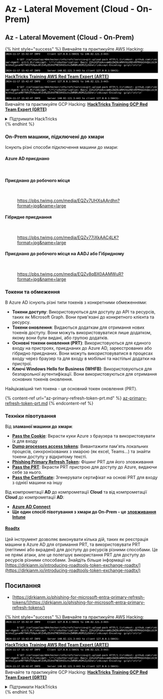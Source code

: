 # Az - Lateral Movement (Cloud - On-Prem)

## Az - Lateral Movement (Cloud - On-Prem)

{% hint style="success" %}
Вивчайте та практикуйте AWS Hacking:<img src="../../../.gitbook/assets/image (1).png" alt="" data-size="line">[**HackTricks Training AWS Red Team Expert (ARTE)**](https://training.hacktricks.xyz/courses/arte)<img src="../../../.gitbook/assets/image (1).png" alt="" data-size="line">\
Вивчайте та практикуйте GCP Hacking: <img src="../../../.gitbook/assets/image (2).png" alt="" data-size="line">[**HackTricks Training GCP Red Team Expert (GRTE)**<img src="../../../.gitbook/assets/image (2).png" alt="" data-size="line">](https://training.hacktricks.xyz/courses/grte)

<details>

<summary>Підтримати HackTricks</summary>

* Перевірте [**плани підписки**](https://github.com/sponsors/carlospolop)!
* **Приєднуйтесь до** 💬 [**групи Discord**](https://discord.gg/hRep4RUj7f) або [**групи Telegram**](https://t.me/peass) або **слідкуйте** за нами в **Twitter** 🐦 [**@hacktricks\_live**](https://twitter.com/hacktricks\_live)**.**
* **Діліться хакерськими трюками, надсилаючи PR до** [**HackTricks**](https://github.com/carlospolop/hacktricks) та [**HackTricks Cloud**](https://github.com/carlospolop/hacktricks-cloud) репозиторіїв на GitHub.

</details>
{% endhint %}

### On-Prem машини, підключені до хмари

Існують різні способи підключення машини до хмари:

#### Azure AD приєднано

<figure><img src="../../../.gitbook/assets/image (259).png" alt=""><figcaption></figcaption></figure>

#### Приєднано до робочого місця

<figure><img src="../../../.gitbook/assets/image (222).png" alt=""><figcaption><p><a href="https://pbs.twimg.com/media/EQZv7UHXsAArdhn?format=jpg&#x26;name=large">https://pbs.twimg.com/media/EQZv7UHXsAArdhn?format=jpg&#x26;name=large</a></p></figcaption></figure>

#### Гібридне приєднання

<figure><img src="../../../.gitbook/assets/image (178).png" alt=""><figcaption><p><a href="https://pbs.twimg.com/media/EQZv77jXkAAC4LK?format=jpg&#x26;name=large">https://pbs.twimg.com/media/EQZv77jXkAAC4LK?format=jpg&#x26;name=large</a></p></figcaption></figure>

#### Приєднано до робочого місця на AADJ або Гібридному

<figure><img src="../../../.gitbook/assets/image (252).png" alt=""><figcaption><p><a href="https://pbs.twimg.com/media/EQZv8qBX0AAMWuR?format=jpg&#x26;name=large">https://pbs.twimg.com/media/EQZv8qBX0AAMWuR?format=jpg&#x26;name=large</a></p></figcaption></figure>

### Токени та обмеження <a href="#tokens-and-limitations" id="tokens-and-limitations"></a>

В Azure AD існують різні типи токенів з конкретними обмеженнями:

* **Токени доступу**: Використовуються для доступу до API та ресурсів, таких як Microsoft Graph. Вони прив'язані до конкретного клієнта та ресурсу.
* **Токени оновлення**: Видаються додаткам для отримання нових токенів доступу. Вони можуть використовуватися лише додатком, якому вони були видані, або групою додатків.
* **Основні токени оновлення (PRT)**: Використовуються для єдиного входу на пристроях, приєднаних до Azure AD, зареєстрованих або гібридно приєднаних. Вони можуть використовуватися в процесах входу через браузер та для входу в мобільні та настільні додатки на пристрої.
* **Ключі Windows Hello for Business (WHFB)**: Використовуються для безпарольної аутентифікації. Вони використовуються для отримання основних токенів оновлення.

Найцікавіший тип токена - це основний токен оновлення (PRT).

{% content-ref url="az-primary-refresh-token-prt.md" %}
[az-primary-refresh-token-prt.md](az-primary-refresh-token-prt.md)
{% endcontent-ref %}

### Техніки півотування

Від **зламаної машини до хмари**:

* [**Pass the Cookie**](az-pass-the-cookie.md): Вкрасти куки Azure з браузера та використовувати їх для входу
* [**Dump processes access tokens**](az-processes-memory-access-token.md): Вивантажити пам'ять локальних процесів, синхронізованих з хмарою (як excel, Teams...) та знайти токени доступу у відкритому тексті.
* [**Phishing Primary Refresh Token**](az-phishing-primary-refresh-token-microsoft-entra.md)**:** Фішинг PRT для його зловживання
* [**Pass the PRT**](pass-the-prt.md): Вкрасти PRT пристрою для доступу до Azure, видаючи себе за нього.
* [**Pass the Certificate**](az-pass-the-certificate.md)**:** Згенерувати сертифікат на основі PRT для входу з однієї машини на іншу

Від компрометації **AD** до компрометації **Cloud** та від компрометації **Cloud** до компрометації **AD**:

* [**Azure AD Connect**](azure-ad-connect-hybrid-identity/)
* **Ще один спосіб півотування з хмари до On-Prem - це** [**зловживання Intune**](../az-services/intune.md)

#### [Roadtx](https://github.com/dirkjanm/ROADtools)

Цей інструмент дозволяє виконувати кілька дій, таких як реєстрація машини в Azure AD для отримання PRT, та використовувати PRT (легітимні або вкрадені) для доступу до ресурсів різними способами. Це не прямі атаки, але це полегшує використання PRT для доступу до ресурсів різними способами. Знайдіть більше інформації на [https://dirkjanm.io/introducing-roadtools-token-exchange-roadtx/](https://dirkjanm.io/introducing-roadtools-token-exchange-roadtx/)

## Посилання

* [https://dirkjanm.io/phishing-for-microsoft-entra-primary-refresh-tokens/](https://dirkjanm.io/phishing-for-microsoft-entra-primary-refresh-tokens/)

{% hint style="success" %}
Вивчайте та практикуйте AWS Hacking:<img src="../../../.gitbook/assets/image (1).png" alt="" data-size="line">[**HackTricks Training AWS Red Team Expert (ARTE)**](https://training.hacktricks.xyz/courses/arte)<img src="../../../.gitbook/assets/image (1).png" alt="" data-size="line">\
Вивчайте та практикуйте GCP Hacking: <img src="../../../.gitbook/assets/image (2).png" alt="" data-size="line">[**HackTricks Training GCP Red Team Expert (GRTE)**<img src="../../../.gitbook/assets/image (2).png" alt="" data-size="line">](https://training.hacktricks.xyz/courses/grte)

<details>

<summary>Підтримати HackTricks</summary>

* Перевірте [**плани підписки**](https://github.com/sponsors/carlospolop)!
* **Приєднуйтесь до** 💬 [**групи Discord**](https://discord.gg/hRep4RUj7f) або [**групи Telegram**](https://t.me/peass) або **слідкуйте** за нами в **Twitter** 🐦 [**@hacktricks\_live**](https://twitter.com/hacktricks\_live)**.**
* **Діліться хакерськими трюками, надсилаючи PR до** [**HackTricks**](https://github.com/carlospolop/hacktricks) та [**HackTricks Cloud**](https://github.com/carlospolop/hacktricks-cloud) репозиторіїв на GitHub.

</details>
{% endhint %}
